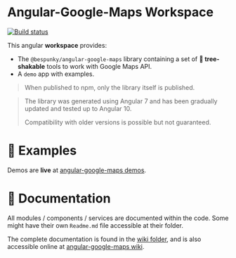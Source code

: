 # Angular-Google-Maps Workspace

[![Build status](https://dev.azure.com/BeSpunky/Libraries/_apis/build/status/angular-google-maps/Build%20angular-google-maps)](https://dev.azure.com/BeSpunky/Libraries/_build/latest?definitionId=29)

This angular **workspace** provides:
- The `@bespunky/angular-google-maps` library containing a set of **🌳 tree-shakable** tools to work with Google Maps API.
- A `demo` app with examples.

> When published to npm, only the library itself is published.
  
> The library was generated using Angular 7 and has been gradually updated and tested up to Angular 10.
> 
> Compatibility with older versions is possible but not guaranteed.

# 🙌 Examples
Demos are **live** at [angular-google-maps demos](https://bs-angular-ggl-maps-demo.web.app).  

# 📖 Documentation

All modules / components / services are documented within the code. Some might have their own `Readme.md` file accessible at their folder.

The complete documentation is found in the [wiki folder](/wiki/Wiki-Home.md), and is also accessible online at [angular-google-maps wiki](https://dev.azure.com/BeSpunky/Libraries/_wiki/wikis/angular-google-maps?wikiVersion=GBmaster&pagePath=Home).
